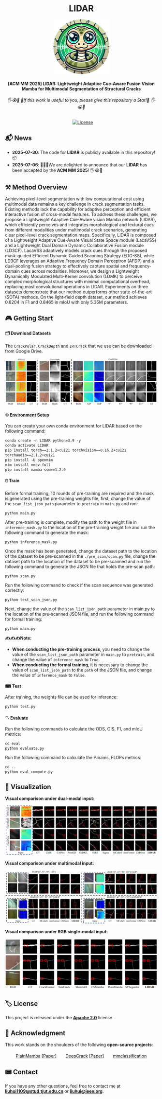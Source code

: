 <div align="center">
  <h1>LIDAR</h1>
</div>
<p align="center">
    <img src="./figures/LOGO.png" alt="LOGO" width="185" height="180" />
</p>

<div align="center">
<h4>[ACM MM 2025] LIDAR: Lightweight Adaptive Cue-Aware Fusion Vision Mamba for Multimodal Segmentation of Structural Cracks</h4>
</div>
<div align="center">
<h6>🖐😭🤚  🌟If this work is useful to you, please give this repository a Star!🌟  🖐😭🤚</h6>
</div>


<div align="center">
  <a href="https://www.apache.org/licenses/" style="margin-left:10px;"><img src="https://img.shields.io/badge/License-Apache%202.0-yellow" alt="License" style="height:20px;"></a>
</div>

## 📬 News

- **2025-07-30**: The code for **LIDAR** is publicly available in this repository! 📦
- **2025-07-06**: 🎉🎉🎉We are delighted to announce that our **LIDAR** has been accepted by the **ACM MM 2025**! 🖐😭🤚

## ⚒ Method Overview


Achieving pixel-level segmentation with low computational cost using multimodal data remains a key challenge in crack segmentation tasks. Existing methods lack the capability for adaptive perception and efficient interactive fusion of cross-modal features. To address these challenges, we propose a Lightweight Adaptive Cue-Aware vision Mamba network (LIDAR), which efficiently perceives and integrates morphological and textural cues from different modalities under multimodal crack scenarios, generating clear pixel-level crack segmentation maps. Specifically, LIDAR is composed of a Lightweight Adaptive Cue-Aware Visual State Space module (LacaVSS) and a Lightweight Dual Domain Dynamic Collaborative Fusion module (LD3CF). LacaVSS adaptively models crack cues through the proposed mask-guided Efficient Dynamic Guided Scanning Strategy (EDG-SS), while LD3CF leverages an Adaptive Frequency Domain Perceptron (AFDP) and a dual-pooling fusion strategy to effectively capture spatial and frequency-domain cues across modalities. Moreover, we design a Lightweight Dynamically Modulated Multi-Kernel convolution (LDMK) to perceive complex morphological structures with minimal computational overhead, replacing most convolutional operations in LIDAR. Experiments on three datasets demonstrate that our method outperforms other state-of-the-art (SOTA) methods. On the light-field depth dataset, our method achieves 0.8204 in F1 and 0.8465 in mIoU with only 5.35M parameters.

## 🎮 Getting Start

#### 🗂 Download Datasets

The `CrackPolar`, `CrackDepth` and `IRTCrack` that we use can be downloaded from Google Drive.

<p align="center">
    <img src="./figures/Datasets_analyse.png" alt="Overview" />
</p>

#### ⚙️ Environment Setup

You can create your own conda environment for LIDAR based on the following command:

```shell
conda create -n LIDAR python=3.9 -y
conda activate LIDAR
pip install torch==2.1.2+cu121 torchvision==0.16.2+cu121 torchaudio==2.1.2+cu121
pip install -U openmim
mim install mmcv-full
pip install mamba-ssm==1.2.0
```

#### 🖱️ Train

Before formal training, 10 rounds of pre-training are required and the mask is generated using the pre-training weights file, first, change the value of the `scan_list_json_path` parameter to `pretrain` in `main.py` and run:

```shell
python main.py
```

After pre-training is complete, modify the path to the weight file in `inference_mask.py` to the location of the pre-training weight file and run the following command to generate the mask:

```shell
python inference_mask.py
```

Once the mask has been generated, change the dataset path to the location of the dataset to be pre-scanned in the `./pre_scan/scan.py` file, change the dataset path to the location of the dataset to be pre-scanned and run the following command to generate the JSON file that holds the pre-scan path:

```shell
python scan.py
```

Run the following command to check if the scan sequence was generated correctly:

```shell
python test_scan_json.py
```

Next, change the value of the `scan_list_json_path` parameter in main.py to the location of the pre-scanned JSON file, and run the following command for formal training:

```shell
python main.py
```

**✍️✍️✍️Note:**

- **When conducting the pre-training process**, you need to change the value of the `scan_list_json_path` parameter in `main.py` to `pretrain`, and change the value of `inference_mask` to `True`. 
- **When conducting the formal training**, it is necessary to change the value of `scan_list_json_path` to the `path` of the JSON file, and change the value of `inference_mask` to `False`.

#### ⌨ Test

After training, the weights file can be used for inference:

```shell
python test.py
```

#### 〽️ Evaluate

Run the following commands to calculate the ODS, OIS, F1, and mIoU metrics:

```shell
cd eval
python evaluate.py
```

Run the following command to calculate the Params, FLOPs metrics:

```shell
cd ..
python eval_compute.py
```

## 🔭 Visualization

**Visual comparison under dual-modal input:**

<p align="center">
    <img src="./figures/Double_Modals_Results.png" alt="Overview" />
</p>

**Visual comparison under multimodal input:**

<p align="center">
    <img src="./figures/Multi_Modals_Results.png" alt="Overview" />
</p>

**Visual comparison under RGB single-modal input:**

<p align="center">
    <img src="./figures/RGB_Modal_Results.png" alt="Overview" />
</p>

## 🏷️ License

This project is released under the [**Apache 2.0**](https://www.apache.org/licenses/) license.

## 🫡 Acknowledgment

This work stands on the shoulders of the following **open-source projects**:

<div style="display: flex; justify-content: center; gap: 30px; flex-wrap: wrap; margin: 20px 0;">
  <div>
    <a href="https://github.com/ChenhongyiYang/PlainMamba" target="_blank">PlainMamba</a> 
    <a href="https://arxiv.org/abs/2403.17695">[Paper]</a>
  </div>
  <div>
    <a href="https://github.com/yhlleo/DeepCrack" target="_blank">DeepCrack</a> 
    <a href="https://www.sciencedirect.com/science/article/abs/pii/S0925231219300566">[Paper]</a>
  </div>
  <div>
    <a href="https://github.com/open-mmlab/mmclassification" target="_blank">mmclassification</a>
  </div>
</div>

## 📟 Contact

If you have any other questions, feel free to contact me at **liuhui1109@stud.tjut.edu.cn** or **liuhui@ieee.org**.
